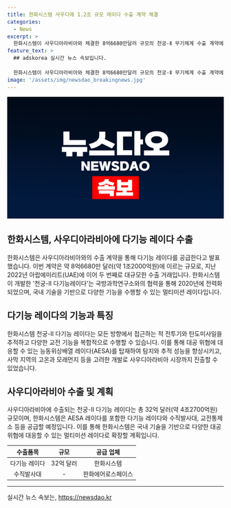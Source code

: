 ```yaml
---
title: 한화시스템 사우디에 1.2조 규모 레이다 수출 계약 체결
categories:
  - News
excerpt: >
  한화시스템이 사우디아라비아와 체결한 8억6680만달러 규모의 천궁-Ⅱ 무기체계 수출 계약에서 다기능레이다(MFR)를 공급한다고 밝혔다. 이는 UAE에 이어 두 번째 조 단위 대규모 수출로, 국내 기술의 천궁은 중거리 대공 미사일방어체계로 한국형 패트리어트로 불리며, 다기능레이다는 적 전투기와 탄도미사일을 동시에 탐지 및 추적할 수 있다. 한화시스템은 무기체계 전체 예산의 30~35%를 차지하는 레이다를 개발하는데 초점을 맞추고 있으며, 미래에도 대공 위협에 완벽한 대응 능력을 확장해갈 계획이다.
feature_text: >
  ## adskorea 실시간 뉴스 속보입니다.

  한화시스템이 사우디아라비아와 체결한 8억6680만달러 규모의 천궁-Ⅱ 무기체계 수출 계약에서 다기능레이다(MFR)를 공급한다고 밝혔다. 이는 UAE에 이어 두 번째 조 단위 대규모 수출로, 국내 기술의 천궁은 중거리 대공 미사일방어체계로 한국형 패트리어트로 불리며, 다기능레이다는 적 전투기와 탄도미사일을 동시에 탐지 및 추적할 수 있다. 한화시스템은 무기체계 전체 예산의 30~35%를 차지하는 레이다를 개발하는데 초점을 맞추고 있으며, 미래에도 대공 위협에 완벽한 대응 능력을 확장해갈 계획이다.
image: '/assets/img/newsdao_breakingnews.jpg'
---
```


<p><img src="/assets/img/newsdao_breakingnews.jpg" alt="adskorea 속보" /></p>

<h2 data-ke-size="size26">한화시스템, 사우디아라비아에 다기능 레이다 수출</h2>

<p data-ke-size="size16">한화시스템은 사우디아라비아와의 수출 계약을 통해 다기능 레이다를 공급한다고 발표했습니다. 이번 계약은 약 8억6680만 달러(약 1조2000억원)에 이르는 규모로, 지난 2022년 아랍에미리트(UAE)에 이어 두 번째로 대규모한 수출 거래입니다. 한화시스템이 개발한 '천궁-II 다기능레이다'는 국방과학연구소와의 협력을 통해 2020년에 전력화되었으며, 국내 기술을 기반으로 다양한 기능을 수행할 수 있는 멀티미션 레이다입니다.</p>

<h2 data-ke-size="size24">다기능 레이다의 기능과 특징</h2>

<p data-ke-size="size16">한화시스템 천궁-II 다기능 레이다는 모든 방향에서 접근하는 적 전투기와 탄도미사일을 추적하고 다양한 교전 기능을 복합적으로 수행할 수 있습니다. 이를 통해 대공 위협에 대응할 수 있는 능동위상배열 레이다(AESA)를 탑재하여 탐지와 추적 성능을 향상시키고, 사막 지역의 고온과 모래먼지 등을 고려한 개발로 사우디아라비아 시장까지 진출할 수 있었습니다.</p>

<h2 data-ke-size="size24">사우디아라비아 수출 및 계획</h2>

<p data-ke-size="size16">사우디아라비아에 수출되는 천궁-II 다기능 레이다는 총 32억 달러(약 4조2700억원) 규모이며, 한화시스템은 AESA 레이다를 포함한 다기능 레이다와 수직발사대, 교전통제소 등을 공급할 예정입니다. 이를 통해 한화시스템은 국내 기술을 기반으로 다양한 대공 위협에 대응할 수 있는 멀티미션 레이다로 확장할 계획입니다.</p>

<table>
<thead>
<tr>
<th style="text-align: center;">수출품목</th>
<th style="text-align: center;">규모</th>
<th style="text-align: center;">공급 업체</th>
</tr>
</thead>
<tbody>
<tr>
<td style="text-align: center;">다기능 레이다</td>
<td style="text-align: center;">32억 달러</td>
<td style="text-align: center;">한화시스템</td>
</tr>
<tr>
<td style="text-align: center;">수직발사대</td>
<td style="text-align: center;">-</td>
<td style="text-align: center;">한화에어로스페이스</td>
</tr>
</tbody>
</table>

<hr>

<p data-ke-size="size16"></p>
실시간 뉴스 속보는, <a href="https://newsdao.kr" rel="dofollow">https://newsdao.kr</a>


